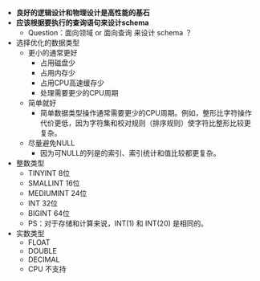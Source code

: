 - **良好的逻辑设计和物理设计是高性能的基石**
- **应该根据要执行的查询语句来设计schema**
	- Question：面向领域 or 面向查询 来设计 schema ？
- 选择优化的数据类型
	- 更小的通常更好
		- 占用磁盘少
		- 占用内存少
		- 占用CPU高速缓存少
		- 处理需要更少的CPU周期
	- 简单就好
		- 简单数据类型操作通常需要更少的CPU周期。例如，整形比字符操作代价更低，因为字符集和校对规则（排序规则）使字符比整形比较更复杂。
	- 尽量避免NULL
		- 因为可NULL的列是的索引、索引统计和值比较都更复杂。
- 整数类型
	- TINYINT 8位
	- SMALLINT 16位
	- MEDIUMINT 24位
	- INT 32位
	- BIGINT 64位
	- PS：对于存储和计算来说，INT(1) 和 INT(20) 是相同的。
- 实数类型
	- FLOAT
	- DOUBLE
	- DECIMAL
	- CPU 不支持